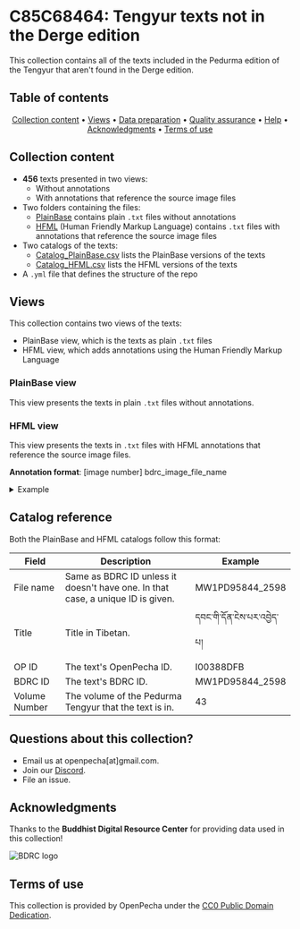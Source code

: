
# C85C68464: Tengyur texts not in the Derge edition

This collection contains all of the texts included in the Pedurma edition of the Tengyur that aren't found in the Derge edition.

## Table of contents
<p align="center">
  <a href="#collection-content">Collection content</a> •
  <a href="#views">Views</a> •
  <a href="#data-preparation">Data preparation</a> •
  <a href="#quality-assurance">Quality assurance</a> •
  <a href="#questions-about-this-collection">Help</a> •
  <a href="#acknowledgments">Acknowledgments</a> •
  <a href="#terms-of-use">Terms of use</a>
</p>

## Collection content
- **456** texts presented in two views:
  - Without annotations
  - With annotations that reference the source image files
- Two folders containing the files:
  - [PlainBase](https://github.com/OpenPecha-Data/C85C68464/tree/main/PlainBase) contains plain `.txt` files without annotations
  - [HFML](https://github.com/OpenPecha-Data/C85C68464/tree/main/HFML) (Human Friendly Markup Language) contains `.txt` files with annotations that reference the source image files
- Two catalogs of the texts:
  - [Catalog_PlainBase.csv](https://github.com/OpenPecha-Data/C85C68464/tree/main/PlainBase) lists the PlainBase versions of the texts
  - [Catalog_HFML.csv](https://github.com/OpenPecha-Data/C85C68464/blob/main/Catalog_HFML.csv) lists the HFML versions of the texts
- A `.yml` file that defines the structure of the repo

## Views

This collection contains two views of the texts:
- PlainBase view, which is the texts as plain `.txt` files
- HFML view, which adds annotations using the Human Friendly Markup Language

### PlainBase view

This view presents the texts in plain `.txt` files without annotations.

### HFML view

This view presents the texts in `.txt` files with HFML annotations that reference the source image files.

**Annotation format**:
[image number] bdrc_image_file_name

<details >
<summary>Example</summary>

〔587〕 I1PD958870587.jpg
  
ཆེན་འབྱུང་གནས་སྣོད་གྱུར་ལ། །མྱ་ངན་འདས་པའི་ལམ་གྱི་མཆོག་སྟོན་པས། །

ཐམས་ཅད་དུ་ནི་བསམ་པ་རྫོགས་མཛད་པའི། །དེ་བཞིན་གཤེགས་པ་རྣམས་ལ་

ཕྱག་འཚལ་ལོ། །སེམས་ཅན་དོན་གྱི་བསམ་པ་རྫོགས་མཛད་ཅིང་། །གདུལ་བྱ་

པདྨའི་འབྱུང་གནས་སད་པར་མཛད། །ཡོན་ཏན་འབྱུང་གནས་སློབ་མ་མཆོག་་

ལས་རྒལ། །དེ་བཞིན་མཐའ་ཡས་བསྐལ་པར་བསགས་པའི་བསྟན་པ་ལ། །
  
</details>
  
## Catalog reference

Both the PlainBase and HFML catalogs follow this format:

| Field    | Description    | Example    |
| --- | --- | --- |
| File name    | Same as BDRC ID unless it doesn't have one. In that case, a unique ID is given.   | MW1PD95844_2598    |
| Title    | Title in Tibetan.     | དབང་གི་དོན་ངེས་པར་འབྱེད་པ།    |
| OP ID    | The text's OpenPecha ID.     | I00388DFB    |
| BDRC ID    | The text's BDRC ID.     | MW1PD95844_2598    |
| Volume Number    | The volume of the Pedurma Tengyur that the text is in.    | 43    |

<!--

## Data preparation



## Quality assurance

-->

## Questions about this collection?

* Email us at openpecha[at]gmail.com.
* Join our [Discord](https://discord.com/invite/7GFpPFSTeA).
* File an issue.

## Acknowledgments

<!-- Delete organizations that are not part of this collection -->

Thanks to the **Buddhist Digital Resource Center** for providing data used in this collection!

![BDRC logo](https://user-images.githubusercontent.com/51434640/194739598-8a630a40-b83e-46cd-9f52-3f746db9864f.png)

## Terms of use

This collection is provided by OpenPecha under the [CC0 Public Domain Dedication](/LICENSE.md).
